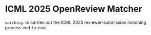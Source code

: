 # ICML 2025 OpenReview Matcher

`matching.sh` carries out the ICML 2025 reviewer-submission matching process end-to-end.
